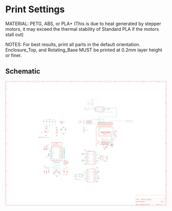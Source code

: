 # Print Settings

MATERIAL:  PETG, ABS, or PLA+ (This is due to heat generated by stepper motors, it may exceed the thermal stability of Standard PLA if the motors stall out) 

NOTES:
For best results, print all parts in the default orientation.
Enclosure_Top, and Rotating_Base MUST be printed at 0.2mm layer height or finer.

## Schematic
![Electrical Schematic](https://github.com/Cavernesque/OS3DS/blob/main/Electrical_Mechanical/3D_Scanner_Schematic.png "Electrical Schematic")